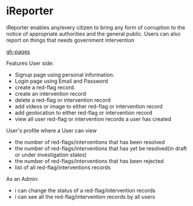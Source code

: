 # iReporter
iReporter enables any/every citizen to bring any form of corruption to the notice of appropriate authorities and the general public. Users can also report on things that needs government intervention


[gh-pages](https://kyakusahmed.github.io/iReporter/UI)



Features User side:

- Signup page using personal information.
- Login page using Email and Password
- create a red-flag record.
- create an intervention record
- delete a red-flag or intervention record
- add videos or image to either red-flag or intervention record
- add geolocation to either red-flag or intervention record
- view all user red-flag  or intervention records a user has created

User's profile where a User can view
- the number of red-flags/interventions that has been resolved
- the number of red-flags/interventions that has yet be resolved(in draft or under investigation states)
- the number of red-flags/interventions that has been rejected
- list of all red-flag/interventions records


As an Admin:

- i can change the status of a red-flag/intervention records
- i can see all the red-flag/intervention records by all users


